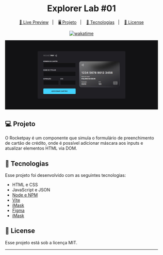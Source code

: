 <h1 align="center">
  Explorer Lab #01
</h1>

<p align="center">
  <a href="#">🔗 Live Preview</a>&nbsp;&nbsp;&nbsp;|&nbsp;&nbsp;&nbsp;
  <a href="#-projeto">🖥️ Projeto</a>&nbsp;&nbsp;&nbsp;|&nbsp;&nbsp;&nbsp;
  <a href="#-tecnologias">🚀 Tecnologias</a>&nbsp;&nbsp;&nbsp;|&nbsp;&nbsp;&nbsp;
  <a href="#-license">📝 License</a>
</p>

<p align="center">
    <a href="https://wakatime.com/badge/user/68660678-6b86-4b78-98df-f5f41a37e1bc/project/901a6337-a11c-4360-b1a6-a40cbffabeed"><img src="https://wakatime.com/badge/user/68660678-6b86-4b78-98df-f5f41a37e1bc/project/901a6337-a11c-4360-b1a6-a40cbffabeed.svg" alt="wakatime"></a>
</p>

![Preview](./public/preview.jfif)

## 💻 Projeto

O Rocketpay é um componente que simula o formulário de preenchimento de cartão de crédito, onde é possível adicionar máscara aos inputs e atualizar elementos HTML via DOM.

## 🚀 Tecnologias

Esse projeto foi desenvolvido com as seguintes tecnologias:

- HTML e CSS
- JavaScript e JSON
- [Node e NPM](https://nodejs.org/)
- [Vite](https://vitejs.dev/)
- [iMask](https://imask.js.org)
- [Figma](https://www.figma.com/file/vs7od896IyR8J7thzLZbvf/Explorer-Lab-%2301?node-id=3%3A1165)
- [iMask](https://imask.js.org/)

## 📝 License

Esse projeto está sob a licença MIT.

---
